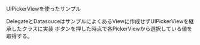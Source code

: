UIPickerViewを使ったサンプル

DelegateとDatasouceはサンプルによくあるViewに作成せずUIPickerViewを継承したクラスに実装
ボタンを押した時点で各PickerViewから選択している値を取得する。
